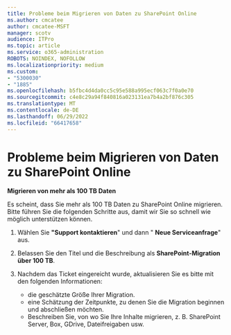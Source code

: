 ```yaml
---
title: Probleme beim Migrieren von Daten zu SharePoint Online
ms.author: cmcatee
author: cmcatee-MSFT
manager: scotv
audience: ITPro
ms.topic: article
ms.service: o365-administration
ROBOTS: NOINDEX, NOFOLLOW
ms.localizationpriority: medium
ms.custom:
- "5300030"
- "1885"
ms.openlocfilehash: b5fbc4d4da0cc5c95e588a995ecf063c7f0a0e70
ms.sourcegitcommit: c4e8c29a94f840816a023131ea7b4a2bf876c305
ms.translationtype: MT
ms.contentlocale: de-DE
ms.lasthandoff: 06/29/2022
ms.locfileid: "66417658"
---
```

# <a name="issues-while-migrating-data-to-sharepoint-online"></a>Probleme beim Migrieren von Daten zu SharePoint Online

**Migrieren von mehr als 100 TB Daten**

Es scheint, dass Sie mehr als 100 TB Daten zu SharePoint Online migrieren. Bitte führen Sie die folgenden Schritte aus, damit wir Sie so schnell wie möglich unterstützen können. 

1. Wählen Sie **"Support kontaktieren**" und dann " **Neue Serviceanfrage**" aus. 
2. Belassen Sie den Titel und die Beschreibung als **SharePoint-Migration über 100 TB**.
3. Nachdem das Ticket eingereicht wurde, aktualisieren Sie es bitte mit den folgenden Informationen: 

    - die geschätzte Größe Ihrer Migration.
    - eine Schätzung der Zeitpunkte, zu denen Sie die Migration beginnen und abschließen möchten.
    - Beschreiben Sie, von wo Sie Ihre Inhalte migrieren, z. B. SharePoint Server, Box, GDrive, Dateifreigaben usw.
